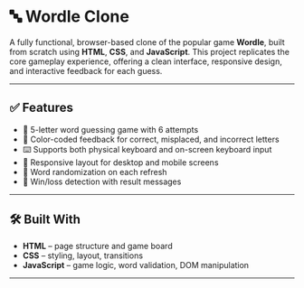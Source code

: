 # 🔤 Wordle Clone

A fully functional, browser-based clone of the popular game **Wordle**, built from scratch using **HTML**, **CSS**, and **JavaScript**. This project replicates the core gameplay experience, offering a clean interface, responsive design, and interactive feedback for each guess.

---

## ✅ Features

- 🎯 5-letter word guessing game with 6 attempts
- 🎨 Color-coded feedback for correct, misplaced, and incorrect letters
- ⌨️ Supports both physical keyboard and on-screen keyboard input
- 📱 Responsive layout for desktop and mobile screens
- 🔁 Word randomization on each refresh
- 🎉 Win/loss detection with result messages

---

## 🛠️ Built With

- **HTML** – page structure and game board  
- **CSS** – styling, layout, transitions  
- **JavaScript** – game logic, word validation, DOM manipulation

---
